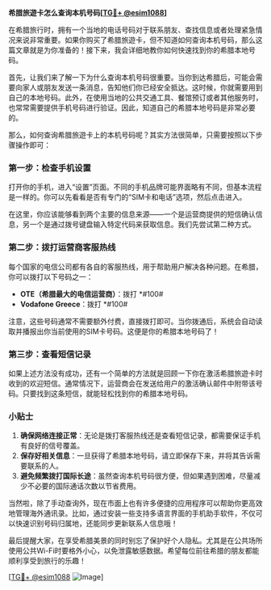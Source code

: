 **希腊旅遊卡怎么查询本机号码[[TG💪+ @esim1088](https://t.me/s/esim1088)]**

在希腊旅行时，拥有一个当地的电话号码对于联系朋友、查找信息或者处理紧急情况来说非常重要。如果你购买了希腊旅遊卡，但不知道如何查询本机号码，那么这篇文章就是为你准备的！接下来，我会详细地教你如何快速找到你的希腊本地号码。

首先，让我们来了解一下为什么查询本机号码很重要。当你到达希腊后，可能会需要向家人或朋友发送一条消息，告知他们你已经安全抵达。这时候，你就需要用到自己的本地号码。此外，在使用当地的公共交通工具、餐馆预订或者其他服务时，也常常需要提供手机号码进行验证。因此，知道自己的希腊本地号码是非常必要的。

那么，如何查询希腊旅遊卡上的本机号码呢？其实方法很简单，只需要按照以下步骤操作即可：

### 第一步：检查手机设置

打开你的手机，进入“设置”页面。不同的手机品牌可能界面略有不同，但基本流程是一样的。你可以先看看是否有专门的“SIM卡和电话”选项，然后点击进入。

在这里，你应该能够看到两个主要的信息来源——一个是运营商提供的短信确认信息，另一个是通过拨号键盘输入特定代码来获取信息。我们先尝试第二种方式。

### 第二步：拨打运营商客服热线

每个国家的电信公司都有各自的客服热线，用于帮助用户解决各种问题。在希腊，你可以拨打以下号码之一：

- **OTE（希腊最大的电信运营商）**：拨打 *#100#
- **Vodafone Greece**：拨打 *#100#

注意，这些号码通常不需要额外付费，直接拨打即可。当你拨通后，系统会自动读取并播报出你当前使用的SIM卡号码。这便是你的希腊本地号码了！

### 第三步：查看短信记录

如果上述方法没有成功，还有一个简单的方法就是回顾一下你在激活希腊旅遊卡时收到的欢迎短信。通常情况下，运营商会在发送给用户的激活确认邮件中附带该号码。只要找到这条短信，就能轻松找到你的希腊本地号码。

### 小贴士

1. **确保网络连接正常**：无论是拨打客服热线还是查看短信记录，都需要保证手机有良好的信号覆盖。
2. **保存好相关信息**：一旦获得了希腊本地号码，请立即保存下来，并将其告诉需要联系的人。
3. **避免频繁拨打国际长途**：虽然查询本机号码很方便，但如果遇到困难，尽量减少不必要的国际通话次数以节省费用。

当然啦，除了手动查询外，现在市面上也有许多便捷的应用程序可以帮助你更高效地管理海外通讯录。比如，通过安装一些支持多语言界面的手机助手软件，不仅可以快速识别号码归属地，还能同步更新联系人信息哦！

最后提醒大家，在享受希腊美景的同时别忘了保护好个人隐私。尤其是在公共场所使用公共Wi-Fi时要格外小心，以免泄露敏感数据。希望每位前往希腊的朋友都能顺利享受到旅行的乐趣！

[[TG💪+ @esim1088](https://t.me/s/esim1088) ![Image](https://i.postimg.cc/4NQfJmqS/Snipaste-2025-05-13-00-14-12.png)]